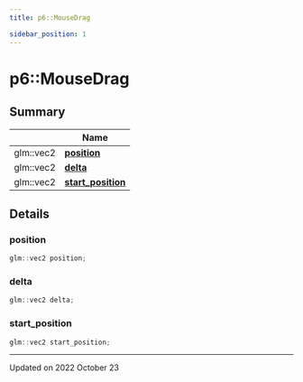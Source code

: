```yaml
---
title: p6::MouseDrag

sidebar_position: 1
---
```


# p6::MouseDrag







## Summary

|                | Name           |
| -------------- | -------------- |
| glm::vec2 | **[position](/reference/Types/mouse_drag#position)**  |
| glm::vec2 | **[delta](/reference/Types/mouse_drag#delta)**  |
| glm::vec2 | **[start_position](/reference/Types/mouse_drag#start_position)**  |

## Details


### position

```cpp
glm::vec2 position;
```


### delta

```cpp
glm::vec2 delta;
```


### start_position

```cpp
glm::vec2 start_position;
```


-------------------------------

Updated on 2022 October 23